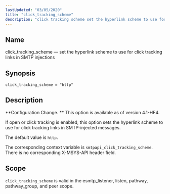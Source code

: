 ```yaml
---
lastUpdated: "03/05/2020"
title: "click_tracking_scheme"
description: "click tracking scheme set the hyperlink scheme to use for click tracking links in SMTP injections click tracking scheme http Configuration Change This option is available as of version 4 1 HF 4 If open or click tracking is enabled this option sets the hyperlink scheme to use for click..."
---
```


<a name="config.click_tracking_scheme"></a> 
## Name

click_tracking_scheme — set the hyperlink scheme to use for click tracking links in SMTP injections

## Synopsis

`click_tracking_scheme = "http"`

<a name="idp23800144"></a> 
## Description

**Configuration Change. ** This option is available as of version 4.1-HF4.

If open or click tracking is enabled, this option sets the hyperlink scheme to use for click tracking links in SMTP-injected messages.

The default value is `http`.

The corresponding context variable is `smtpapi_click_tracking_scheme`. There is no corresponding X-MSYS-API header field.

<a name="idp23805648"></a> 
## Scope

`click_tracking_scheme` is valid in the esmtp_listener, listen, pathway, pathway_group, and peer scope.